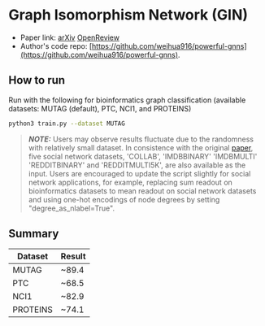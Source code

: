 Graph Isomorphism Network (GIN)
============

- Paper link: [arXiv](https://arxiv.org/abs/1810.00826) [OpenReview](https://openreview.net/forum?id=ryGs6iA5Km) 
- Author's code repo: [https://github.com/weihua916/powerful-gnns](https://github.com/weihua916/powerful-gnns).


How to run
-------

Run with the following for bioinformatics graph classification (available datasets: MUTAG (default), PTC, NCI1, and PROTEINS)
```bash
python3 train.py --dataset MUTAG
```

> **_NOTE:_**  Users may observe results fluctuate due to the randomness with relatively small dataset.  In consistence with the original [paper](https://arxiv.org/abs/1810.00826), five social network datasets, 'COLLAB', 'IMDBBINARY' 'IMDBMULTI' 'REDDITBINARY' and 'REDDITMULTI5K', are also available as the input. Users are encouraged to update the script slightly for social network applications, for example, replacing sum readout on bioinformatics datasets to mean readout on social network datasets and using one-hot encodings of node degrees by setting "degree_as_nlabel=True".


Summary
-------
| Dataset       | Result 
| ------------- | -------
| MUTAG         | ~89.4    
| PTC           | ~68.5   
| NCI1          | ~82.9    
| PROTEINS      | ~74.1   
